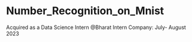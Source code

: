 # Number_Recognition_on_Mnist
Acquired as a Data Science Intern @Bharat Intern Company: July- August 2023
